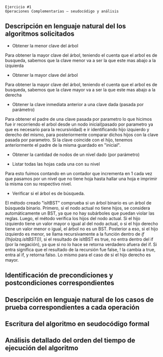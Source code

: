 ```
Ejercicio #1
Operaciones Complementarias – seudocódigo y análisis
```
## Descripción en lenguaje natural del los algoritmos solicitados
- Obtener la menor clave del árbol

Para obtener la mayor clave del árbol, teniendo el cuenta que el arbol es de busqueda, sabemos que la clave menor va a ser la que este mas abajo a la izquierda

- Obtener la mayor clave del árbol

Para obtener la mayor clave del árbol, teniendo el cuenta que el arbol es de busqueda, sabemos que la clave mayor va a ser la que este mas abajo a la derecha

- Obtener la clave inmediata anterior a una clave dada (pasada por parámetro)

Para obtener el padre de una clave pasada por parametro lo que hicimos fue ir recorriendo el arbol desde un nodo inicial(pasado por parametro ya que es necesario para la recursividad) e ir identificando hijo izquierdo y derecho del mismo, para posteriormente comparar dichos hijos con la clave pasada por parametro. Si la clave coincide con el hijo, tenemos anteriormente el padre de la misma guardado en "inicial".

- Obtener la cantidad de nodos de un nivel dado (por parámetro)

- Listar todas las hojas cada una con su nivel

Para esto fuimos contando en un contador que incrementa en 1 cada vez que pasamos por un nivel que no tiene hoja hasta hallar una hoja e imprimir la misma con su respectivo nivel. 

- Verificar si el árbol es de búsqueda.

El método creado "isItBST" comprueba si un árbol binario es un árbol de búsqueda binario. Primero, si el nodo actual no tiene hijos, se considera automáticamente un BST, ya que no hay subárboles que puedan violar las reglas. Luego, el método verifica los hijos del nodo actual. Si el hijo izquierdo tiene un valor mayor o igual al del nodo actual, o si el hijo derecho tiene un valor menor o igual, el árbol no es un BST.
Posterior a eso, si el hijo izquierdo es menor, se llama recursivamente a la función dentro de *if (!hijoIzq.isItBST())*, si el resultado de isItBST es true, no entra dentro del if (por la negación), ya que si no lo hace se retorna verdadero afuera del if. Si entra significa que el resultado de la recursión fue false, ! la cambia a true, entra al if, y retorna falso. Lo mismo para el caso de si el hijo derecho es mayor.


## Identificación de precondiciones y postcondiciones correspondientes
## Descripción en lenguaje natural de los casos de prueba correspondientes a cada operación
## Escritura del algoritmo en seudocódigo formal 
## Análisis detallado del orden del tiempo de ejecución del algoritmo